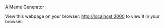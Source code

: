 A Meme Generator

View this webpage on your browser: [http://localhost:3000](http://localhost:3000) to view it in your browser.



